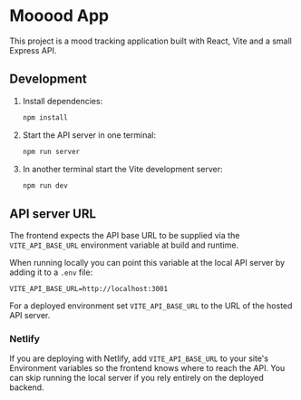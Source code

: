 # Mooood App

This project is a mood tracking application built with React, Vite and a small Express API.

## Development

1. Install dependencies:
   ```bash
   npm install
   ```
2. Start the API server in one terminal:
   ```bash
   npm run server
   ```
3. In another terminal start the Vite development server:
   ```bash
   npm run dev
   ```

## API server URL

The frontend expects the API base URL to be supplied via the `VITE_API_BASE_URL` environment variable at build and runtime.

When running locally you can point this variable at the local API server by adding it to a `.env` file:

```env
VITE_API_BASE_URL=http://localhost:3001
```

For a deployed environment set `VITE_API_BASE_URL` to the URL of the hosted API server.

### Netlify

If you are deploying with Netlify, add `VITE_API_BASE_URL` to your site's Environment
variables so the frontend knows where to reach the API. You can skip running the
local server if you rely entirely on the deployed backend.


